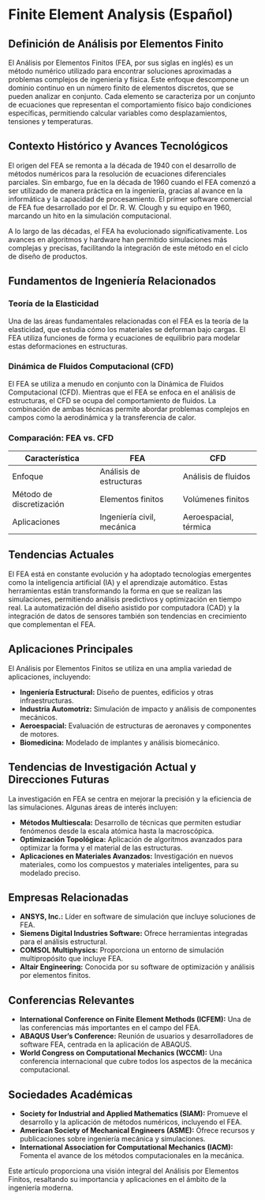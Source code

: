 # Finite Element Analysis (Español)

## Definición de Análisis por Elementos Finito

El Análisis por Elementos Finitos (FEA, por sus siglas en inglés) es un método numérico utilizado para encontrar soluciones aproximadas a problemas complejos de ingeniería y física. Este enfoque descompone un dominio continuo en un número finito de elementos discretos, que se pueden analizar en conjunto. Cada elemento se caracteriza por un conjunto de ecuaciones que representan el comportamiento físico bajo condiciones específicas, permitiendo calcular variables como desplazamientos, tensiones y temperaturas.

## Contexto Histórico y Avances Tecnológicos

El origen del FEA se remonta a la década de 1940 con el desarrollo de métodos numéricos para la resolución de ecuaciones diferenciales parciales. Sin embargo, fue en la década de 1960 cuando el FEA comenzó a ser utilizado de manera práctica en la ingeniería, gracias al avance en la informática y la capacidad de procesamiento. El primer software comercial de FEA fue desarrollado por el Dr. R. W. Clough y su equipo en 1960, marcando un hito en la simulación computacional.

A lo largo de las décadas, el FEA ha evolucionado significativamente. Los avances en algoritmos y hardware han permitido simulaciones más complejas y precisas, facilitando la integración de este método en el ciclo de diseño de productos.

## Fundamentos de Ingeniería Relacionados

### Teoría de la Elasticidad

Una de las áreas fundamentales relacionadas con el FEA es la teoría de la elasticidad, que estudia cómo los materiales se deforman bajo cargas. El FEA utiliza funciones de forma y ecuaciones de equilibrio para modelar estas deformaciones en estructuras.

### Dinámica de Fluidos Computacional (CFD)

El FEA se utiliza a menudo en conjunto con la Dinámica de Fluidos Computacional (CFD). Mientras que el FEA se enfoca en el análisis de estructuras, el CFD se ocupa del comportamiento de fluidos. La combinación de ambas técnicas permite abordar problemas complejos en campos como la aerodinámica y la transferencia de calor.

### Comparación: FEA vs. CFD

| Característica           | FEA                              | CFD                               |
|-------------------------|----------------------------------|----------------------------------|
| Enfoque                 | Análisis de estructuras           | Análisis de fluidos              |
| Método de discretización | Elementos finitos                | Volúmenes finitos                 |
| Aplicaciones            | Ingeniería civil, mecánica       | Aeroespacial, térmica            |

## Tendencias Actuales

El FEA está en constante evolución y ha adoptado tecnologías emergentes como la inteligencia artificial (IA) y el aprendizaje automático. Estas herramientas están transformando la forma en que se realizan las simulaciones, permitiendo análisis predictivos y optimización en tiempo real. La automatización del diseño asistido por computadora (CAD) y la integración de datos de sensores también son tendencias en crecimiento que complementan el FEA.

## Aplicaciones Principales

El Análisis por Elementos Finitos se utiliza en una amplia variedad de aplicaciones, incluyendo:

- **Ingeniería Estructural:** Diseño de puentes, edificios y otras infraestructuras.
- **Industria Automotriz:** Simulación de impacto y análisis de componentes mecánicos.
- **Aeroespacial:** Evaluación de estructuras de aeronaves y componentes de motores.
- **Biomedicina:** Modelado de implantes y análisis biomecánico.

## Tendencias de Investigación Actual y Direcciones Futuras

La investigación en FEA se centra en mejorar la precisión y la eficiencia de las simulaciones. Algunas áreas de interés incluyen:

- **Métodos Multiescala:** Desarrollo de técnicas que permiten estudiar fenómenos desde la escala atómica hasta la macroscópica.
- **Optimización Topológica:** Aplicación de algoritmos avanzados para optimizar la forma y el material de las estructuras.
- **Aplicaciones en Materiales Avanzados:** Investigación en nuevos materiales, como los compuestos y materiales inteligentes, para su modelado preciso.

## Empresas Relacionadas

- **ANSYS, Inc.:** Líder en software de simulación que incluye soluciones de FEA.
- **Siemens Digital Industries Software:** Ofrece herramientas integradas para el análisis estructural.
- **COMSOL Multiphysics:** Proporciona un entorno de simulación multipropósito que incluye FEA.
- **Altair Engineering:** Conocida por su software de optimización y análisis por elementos finitos.

## Conferencias Relevantes

- **International Conference on Finite Element Methods (ICFEM):** Una de las conferencias más importantes en el campo del FEA.
- **ABAQUS User’s Conference:** Reunión de usuarios y desarrolladores de software FEA, centrada en la aplicación de ABAQUS.
- **World Congress on Computational Mechanics (WCCM):** Una conferencia internacional que cubre todos los aspectos de la mecánica computacional.

## Sociedades Académicas

- **Society for Industrial and Applied Mathematics (SIAM):** Promueve el desarrollo y la aplicación de métodos numéricos, incluyendo el FEA.
- **American Society of Mechanical Engineers (ASME):** Ofrece recursos y publicaciones sobre ingeniería mecánica y simulaciones.
- **International Association for Computational Mechanics (IACM):** Fomenta el avance de los métodos computacionales en la mecánica.

Este artículo proporciona una visión integral del Análisis por Elementos Finitos, resaltando su importancia y aplicaciones en el ámbito de la ingeniería moderna.